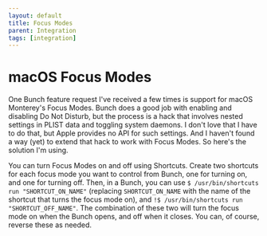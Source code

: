 ```yaml
---
layout: default
title: Focus Modes
parent: Integration
tags: [integration]
---
```

# macOS Focus Modes

One Bunch feature request I've received a few times is support for macOS Monterey's Focus Modes. Bunch does a good job with enabling and disabling Do Not Disturb, but the process is a hack that involves nested settings in PLIST data and toggling system daemons. I don't love that I have to do that, but Apple provides no API for such settings. And I haven't found a way (yet) to extend that hack to work with Focus Modes. So here's the solution I'm using.

You can turn Focus Modes on and off using Shortcuts. Create two shortcuts for each focus mode you want to control from Bunch, one for turning on, and one for turning off. Then, in a Bunch, you can use `$ /usr/bin/shortcuts run "SHORTCUT_ON_NAME"` (replacing `SHORTCUT_ON_NAME` with the name of the shortcut that turns the focus mode on), and `!$ /usr/bin/shortcuts run "SHORTCUT_OFF_NAME"`. The combination of these two will turn the focus mode on when the Bunch opens, and off when it closes. You can, of course, reverse these as needed.
